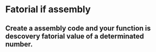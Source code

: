 # Fatorial if assembly

## Create a assembly code and your function is descovery fatorial value of a determinated number.
